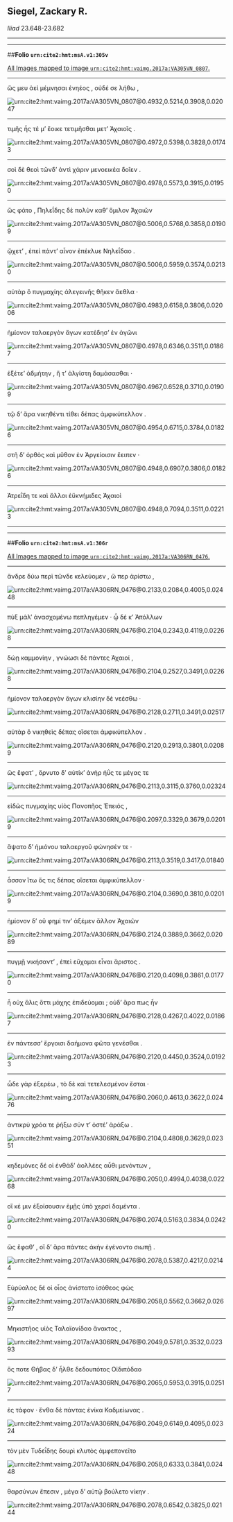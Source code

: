 ## Siegel, Zackary R.

*Iliad* 23.648-23.682

---

---

##**Folio `urn:cite2:hmt:msA.v1:305v`**



[All Images mapped to image `urn:cite2:hmt:vaimg.2017a:VA305VN_0807`.](http://www.homermultitext.org/ict2/index.html?urn=urn:cite2:hmt:vaimg.2017a:VA305VN_0807@0.4932,0.5214,0.3908,0.02047&urn=urn:cite2:hmt:vaimg.2017a:VA305VN_0807@0.4972,0.5398,0.3828,0.01743&urn=urn:cite2:hmt:vaimg.2017a:VA305VN_0807@0.4978,0.5573,0.3915,0.01950&urn=urn:cite2:hmt:vaimg.2017a:VA305VN_0807@0.5006,0.5768,0.3858,0.01909&urn=urn:cite2:hmt:vaimg.2017a:VA305VN_0807@0.5006,0.5959,0.3574,0.02130&urn=urn:cite2:hmt:vaimg.2017a:VA305VN_0807@0.4983,0.6158,0.3806,0.02006&urn=urn:cite2:hmt:vaimg.2017a:VA305VN_0807@0.4978,0.6346,0.3511,0.01867&urn=urn:cite2:hmt:vaimg.2017a:VA305VN_0807@0.4967,0.6528,0.3710,0.01909&urn=urn:cite2:hmt:vaimg.2017a:VA305VN_0807@0.4954,0.6715,0.3784,0.01826&urn=urn:cite2:hmt:vaimg.2017a:VA305VN_0807@0.4948,0.6907,0.3806,0.01826&urn=urn:cite2:hmt:vaimg.2017a:VA305VN_0807@0.4948,0.7094,0.3511,0.02213)

---- 

 ὥς μευ ἀεὶ μέμνησαι ἐνηέος , οὐδέ σε λήθω ,

![urn:cite2:hmt:vaimg.2017a:VA305VN_0807@0.4932,0.5214,0.3908,0.02047](http://beta.hpcc.uh.edu/scs/image/500/500/urn:cite2:hmt:vaimg.2017a:VA305VN_0807@0.4932,0.5214,0.3908,0.02047)

---- 

 τιμῆς ἧς τέ μʼ ἔοικε τετιμῆσθαι μετʼ Ἀχαιοῖς .

![urn:cite2:hmt:vaimg.2017a:VA305VN_0807@0.4972,0.5398,0.3828,0.01743](http://beta.hpcc.uh.edu/scs/image/500/500/urn:cite2:hmt:vaimg.2017a:VA305VN_0807@0.4972,0.5398,0.3828,0.01743)

---- 

 σοὶ δὲ θεοὶ τῶνδʼ ἀντὶ χάριν μενοεικέα δοῖεν .

![urn:cite2:hmt:vaimg.2017a:VA305VN_0807@0.4978,0.5573,0.3915,0.01950](http://beta.hpcc.uh.edu/scs/image/500/500/urn:cite2:hmt:vaimg.2017a:VA305VN_0807@0.4978,0.5573,0.3915,0.01950)

---- 

 ὣς φάτο , Πηλεΐδης δὲ πολὺν καθʼ ὅμιλον Ἀχαιῶν

![urn:cite2:hmt:vaimg.2017a:VA305VN_0807@0.5006,0.5768,0.3858,0.01909](http://beta.hpcc.uh.edu/scs/image/500/500/urn:cite2:hmt:vaimg.2017a:VA305VN_0807@0.5006,0.5768,0.3858,0.01909)

---- 

 ᾤχετʼ , ἐπεὶ πάντʼ αἶνον ἐπέκλυε Νηλεΐδαο .

![urn:cite2:hmt:vaimg.2017a:VA305VN_0807@0.5006,0.5959,0.3574,0.02130](http://beta.hpcc.uh.edu/scs/image/500/500/urn:cite2:hmt:vaimg.2017a:VA305VN_0807@0.5006,0.5959,0.3574,0.02130)

---- 

 αὐτὰρ ὃ πυγμαχίης ἀλεγεινῆς θῆκεν ἄεθλα ·

![urn:cite2:hmt:vaimg.2017a:VA305VN_0807@0.4983,0.6158,0.3806,0.02006](http://beta.hpcc.uh.edu/scs/image/500/500/urn:cite2:hmt:vaimg.2017a:VA305VN_0807@0.4983,0.6158,0.3806,0.02006)

---- 

 ἡμίονον ταλαεργὸν ἄγων κατέδησʼ ἐν ἀγῶνι

![urn:cite2:hmt:vaimg.2017a:VA305VN_0807@0.4978,0.6346,0.3511,0.01867](http://beta.hpcc.uh.edu/scs/image/500/500/urn:cite2:hmt:vaimg.2017a:VA305VN_0807@0.4978,0.6346,0.3511,0.01867)

---- 

 ἑξέτεʼ ἀδμήτην , ἥ τʼ ἀλγίστη δαμάσασθαι ·

![urn:cite2:hmt:vaimg.2017a:VA305VN_0807@0.4967,0.6528,0.3710,0.01909](http://beta.hpcc.uh.edu/scs/image/500/500/urn:cite2:hmt:vaimg.2017a:VA305VN_0807@0.4967,0.6528,0.3710,0.01909)

---- 

 τῷ δʼ ἄρα νικηθέντι τίθει δέπας ἀμφικύπελλον .

![urn:cite2:hmt:vaimg.2017a:VA305VN_0807@0.4954,0.6715,0.3784,0.01826](http://beta.hpcc.uh.edu/scs/image/500/500/urn:cite2:hmt:vaimg.2017a:VA305VN_0807@0.4954,0.6715,0.3784,0.01826)

---- 

 στῆ δʼ ὀρθὸς καὶ μῦθον ἐν Ἀργείοισιν ἔειπεν ·

![urn:cite2:hmt:vaimg.2017a:VA305VN_0807@0.4948,0.6907,0.3806,0.01826](http://beta.hpcc.uh.edu/scs/image/500/500/urn:cite2:hmt:vaimg.2017a:VA305VN_0807@0.4948,0.6907,0.3806,0.01826)

---- 

 Ἀτρεΐδη τε καὶ ἄλλοι ἐϋκνήμιδες Ἀχαιοὶ

![urn:cite2:hmt:vaimg.2017a:VA305VN_0807@0.4948,0.7094,0.3511,0.02213](http://beta.hpcc.uh.edu/scs/image/500/500/urn:cite2:hmt:vaimg.2017a:VA305VN_0807@0.4948,0.7094,0.3511,0.02213)

---

---

##**Folio `urn:cite2:hmt:msA.v1:306r`**



[All Images mapped to image `urn:cite2:hmt:vaimg.2017a:VA306RN_0476`.](http://www.homermultitext.org/ict2/index.html?urn=urn:cite2:hmt:vaimg.2017a:VA306RN_0476@0.2133,0.2084,0.4005,0.02448&urn=urn:cite2:hmt:vaimg.2017a:VA306RN_0476@0.2104,0.2343,0.4119,0.02268&urn=urn:cite2:hmt:vaimg.2017a:VA306RN_0476@0.2104,0.2527,0.3491,0.02268&urn=urn:cite2:hmt:vaimg.2017a:VA306RN_0476@0.2128,0.2711,0.3491,0.02517&urn=urn:cite2:hmt:vaimg.2017a:VA306RN_0476@0.2120,0.2913,0.3801,0.02089&urn=urn:cite2:hmt:vaimg.2017a:VA306RN_0476@0.2113,0.3115,0.3760,0.02324&urn=urn:cite2:hmt:vaimg.2017a:VA306RN_0476@0.2097,0.3329,0.3679,0.02019&urn=urn:cite2:hmt:vaimg.2017a:VA306RN_0476@0.2113,0.3519,0.3417,0.01840&urn=urn:cite2:hmt:vaimg.2017a:VA306RN_0476@0.2104,0.3690,0.3810,0.02019&urn=urn:cite2:hmt:vaimg.2017a:VA306RN_0476@0.2124,0.3889,0.3662,0.02089&urn=urn:cite2:hmt:vaimg.2017a:VA306RN_0476@0.2120,0.4098,0.3861,0.01770&urn=urn:cite2:hmt:vaimg.2017a:VA306RN_0476@0.2128,0.4267,0.4022,0.01867&urn=urn:cite2:hmt:vaimg.2017a:VA306RN_0476@0.2120,0.4450,0.3524,0.01923&urn=urn:cite2:hmt:vaimg.2017a:VA306RN_0476@0.2060,0.4613,0.3622,0.02476&urn=urn:cite2:hmt:vaimg.2017a:VA306RN_0476@0.2104,0.4808,0.3629,0.02351&urn=urn:cite2:hmt:vaimg.2017a:VA306RN_0476@0.2050,0.4994,0.4038,0.02268&urn=urn:cite2:hmt:vaimg.2017a:VA306RN_0476@0.2074,0.5163,0.3834,0.02420&urn=urn:cite2:hmt:vaimg.2017a:VA306RN_0476@0.2078,0.5387,0.4217,0.02144&urn=urn:cite2:hmt:vaimg.2017a:VA306RN_0476@0.2058,0.5562,0.3662,0.02697&urn=urn:cite2:hmt:vaimg.2017a:VA306RN_0476@0.2049,0.5781,0.3532,0.02393&urn=urn:cite2:hmt:vaimg.2017a:VA306RN_0476@0.2065,0.5953,0.3915,0.02517&urn=urn:cite2:hmt:vaimg.2017a:VA306RN_0476@0.2049,0.6149,0.4095,0.02324&urn=urn:cite2:hmt:vaimg.2017a:VA306RN_0476@0.2058,0.6333,0.3841,0.02448&urn=urn:cite2:hmt:vaimg.2017a:VA306RN_0476@0.2078,0.6542,0.3825,0.02144)

---- 

 ἄνδρε δύω περὶ τῶνδε κελεύομεν , ὥ περ ἀρίστω ,

![urn:cite2:hmt:vaimg.2017a:VA306RN_0476@0.2133,0.2084,0.4005,0.02448](http://beta.hpcc.uh.edu/scs/image/500/500/urn:cite2:hmt:vaimg.2017a:VA306RN_0476@0.2133,0.2084,0.4005,0.02448)

---- 

 πὺξ μάλʼ ἀνασχομένω πεπληγέμεν · ᾧ δέ κʼ Ἀπόλλων

![urn:cite2:hmt:vaimg.2017a:VA306RN_0476@0.2104,0.2343,0.4119,0.02268](http://beta.hpcc.uh.edu/scs/image/500/500/urn:cite2:hmt:vaimg.2017a:VA306RN_0476@0.2104,0.2343,0.4119,0.02268)

---- 

 δώῃ καμμονίην , γνώωσι δὲ πάντες Ἀχαιοί ,

![urn:cite2:hmt:vaimg.2017a:VA306RN_0476@0.2104,0.2527,0.3491,0.02268](http://beta.hpcc.uh.edu/scs/image/500/500/urn:cite2:hmt:vaimg.2017a:VA306RN_0476@0.2104,0.2527,0.3491,0.02268)

---- 

 ἡμίονον ταλαεργὸν ἄγων κλισίην δὲ νεέσθω ·

![urn:cite2:hmt:vaimg.2017a:VA306RN_0476@0.2128,0.2711,0.3491,0.02517](http://beta.hpcc.uh.edu/scs/image/500/500/urn:cite2:hmt:vaimg.2017a:VA306RN_0476@0.2128,0.2711,0.3491,0.02517)

---- 

 αὐτὰρ ὃ νικηθεὶς δέπας οἴσεται ἀμφικύπελλον .

![urn:cite2:hmt:vaimg.2017a:VA306RN_0476@0.2120,0.2913,0.3801,0.02089](http://beta.hpcc.uh.edu/scs/image/500/500/urn:cite2:hmt:vaimg.2017a:VA306RN_0476@0.2120,0.2913,0.3801,0.02089)

---- 

 ὣς ἔφατʼ , ὄρνυτο δʼ αὐτίκʼ ἀνὴρ ἠΰς τε μέγας τε

![urn:cite2:hmt:vaimg.2017a:VA306RN_0476@0.2113,0.3115,0.3760,0.02324](http://beta.hpcc.uh.edu/scs/image/500/500/urn:cite2:hmt:vaimg.2017a:VA306RN_0476@0.2113,0.3115,0.3760,0.02324)

---- 

 εἰδὼς πυγμαχίης υἱὸς Πανοπῆος Ἐπειός ,

![urn:cite2:hmt:vaimg.2017a:VA306RN_0476@0.2097,0.3329,0.3679,0.02019](http://beta.hpcc.uh.edu/scs/image/500/500/urn:cite2:hmt:vaimg.2017a:VA306RN_0476@0.2097,0.3329,0.3679,0.02019)

---- 

 ἅψατο δʼ ἡμιόνου ταλαεργοῦ φώνησέν τε ·

![urn:cite2:hmt:vaimg.2017a:VA306RN_0476@0.2113,0.3519,0.3417,0.01840](http://beta.hpcc.uh.edu/scs/image/500/500/urn:cite2:hmt:vaimg.2017a:VA306RN_0476@0.2113,0.3519,0.3417,0.01840)

---- 

 ἆσσον ἴτω ὅς τις δέπας οἴσεται ἀμφικύπελλον ·

![urn:cite2:hmt:vaimg.2017a:VA306RN_0476@0.2104,0.3690,0.3810,0.02019](http://beta.hpcc.uh.edu/scs/image/500/500/urn:cite2:hmt:vaimg.2017a:VA306RN_0476@0.2104,0.3690,0.3810,0.02019)

---- 

 ἡμίονον δʼ οὔ φημί τινʼ ἀξέμεν ἄλλον Ἀχαιῶν

![urn:cite2:hmt:vaimg.2017a:VA306RN_0476@0.2124,0.3889,0.3662,0.02089](http://beta.hpcc.uh.edu/scs/image/500/500/urn:cite2:hmt:vaimg.2017a:VA306RN_0476@0.2124,0.3889,0.3662,0.02089)

---- 

 πυγμῇ νικήσαντʼ , ἐπεὶ εὔχομαι εἶναι ἄριστος .

![urn:cite2:hmt:vaimg.2017a:VA306RN_0476@0.2120,0.4098,0.3861,0.01770](http://beta.hpcc.uh.edu/scs/image/500/500/urn:cite2:hmt:vaimg.2017a:VA306RN_0476@0.2120,0.4098,0.3861,0.01770)

---- 

 ἦ οὐχ ἅλις ὅττι μάχης ἐπιδεύομαι ; οὐδʼ ἄρα πως ἦν

![urn:cite2:hmt:vaimg.2017a:VA306RN_0476@0.2128,0.4267,0.4022,0.01867](http://beta.hpcc.uh.edu/scs/image/500/500/urn:cite2:hmt:vaimg.2017a:VA306RN_0476@0.2128,0.4267,0.4022,0.01867)

---- 

 ἐν πάντεσσʼ ἔργοισι δαήμονα φῶτα γενέσθαι .

![urn:cite2:hmt:vaimg.2017a:VA306RN_0476@0.2120,0.4450,0.3524,0.01923](http://beta.hpcc.uh.edu/scs/image/500/500/urn:cite2:hmt:vaimg.2017a:VA306RN_0476@0.2120,0.4450,0.3524,0.01923)

---- 

 ὧδε γὰρ ἐξερέω , τὸ δὲ καὶ τετελεσμένον ἔσται ·

![urn:cite2:hmt:vaimg.2017a:VA306RN_0476@0.2060,0.4613,0.3622,0.02476](http://beta.hpcc.uh.edu/scs/image/500/500/urn:cite2:hmt:vaimg.2017a:VA306RN_0476@0.2060,0.4613,0.3622,0.02476)

---- 

 ἀντικρὺ χρόα τε ῥήξω σύν τʼ ὀστέʼ ἀράξω .

![urn:cite2:hmt:vaimg.2017a:VA306RN_0476@0.2104,0.4808,0.3629,0.02351](http://beta.hpcc.uh.edu/scs/image/500/500/urn:cite2:hmt:vaimg.2017a:VA306RN_0476@0.2104,0.4808,0.3629,0.02351)

---- 

 κηδεμόνες δέ οἱ ἐνθάδʼ ἀολλέες αὖθι μενόντων ,

![urn:cite2:hmt:vaimg.2017a:VA306RN_0476@0.2050,0.4994,0.4038,0.02268](http://beta.hpcc.uh.edu/scs/image/500/500/urn:cite2:hmt:vaimg.2017a:VA306RN_0476@0.2050,0.4994,0.4038,0.02268)

---- 

 οἵ κέ μιν ἐξοίσουσιν ἐμῇς ὑπὸ χερσὶ δαμέντα .

![urn:cite2:hmt:vaimg.2017a:VA306RN_0476@0.2074,0.5163,0.3834,0.02420](http://beta.hpcc.uh.edu/scs/image/500/500/urn:cite2:hmt:vaimg.2017a:VA306RN_0476@0.2074,0.5163,0.3834,0.02420)

---- 

 ὣς ἔφαθʼ , οἳ δʼ ἄρα πάντες ἀκὴν ἐγένοντο σιωπῇ .

![urn:cite2:hmt:vaimg.2017a:VA306RN_0476@0.2078,0.5387,0.4217,0.02144](http://beta.hpcc.uh.edu/scs/image/500/500/urn:cite2:hmt:vaimg.2017a:VA306RN_0476@0.2078,0.5387,0.4217,0.02144)

---- 

 Εὐρύαλος δέ οἱ οἶος ἀνίστατο ἰσόθεος φὼς

![urn:cite2:hmt:vaimg.2017a:VA306RN_0476@0.2058,0.5562,0.3662,0.02697](http://beta.hpcc.uh.edu/scs/image/500/500/urn:cite2:hmt:vaimg.2017a:VA306RN_0476@0.2058,0.5562,0.3662,0.02697)

---- 

 Μηκιστῆος υἱὸς Ταλαϊονίδαο ἄνακτος ,

![urn:cite2:hmt:vaimg.2017a:VA306RN_0476@0.2049,0.5781,0.3532,0.02393](http://beta.hpcc.uh.edu/scs/image/500/500/urn:cite2:hmt:vaimg.2017a:VA306RN_0476@0.2049,0.5781,0.3532,0.02393)

---- 

 ὅς ποτε Θήβας δʼ ἦλθε δεδουπότος Οἰδιπόδαο

![urn:cite2:hmt:vaimg.2017a:VA306RN_0476@0.2065,0.5953,0.3915,0.02517](http://beta.hpcc.uh.edu/scs/image/500/500/urn:cite2:hmt:vaimg.2017a:VA306RN_0476@0.2065,0.5953,0.3915,0.02517)

---- 

 ἐς τάφον · ἔνθα δὲ πάντας ἐνίκα Καδμείωνας .

![urn:cite2:hmt:vaimg.2017a:VA306RN_0476@0.2049,0.6149,0.4095,0.02324](http://beta.hpcc.uh.edu/scs/image/500/500/urn:cite2:hmt:vaimg.2017a:VA306RN_0476@0.2049,0.6149,0.4095,0.02324)

---- 

 τὸν μὲν Τυδεΐδης δουρὶ κλυτὸς ἀμφεπονεῖτο

![urn:cite2:hmt:vaimg.2017a:VA306RN_0476@0.2058,0.6333,0.3841,0.02448](http://beta.hpcc.uh.edu/scs/image/500/500/urn:cite2:hmt:vaimg.2017a:VA306RN_0476@0.2058,0.6333,0.3841,0.02448)

---- 

 θαρσύνων ἔπεσιν , μέγα δʼ αὐτῷ βούλετο νίκην .

![urn:cite2:hmt:vaimg.2017a:VA306RN_0476@0.2078,0.6542,0.3825,0.02144](http://beta.hpcc.uh.edu/scs/image/500/500/urn:cite2:hmt:vaimg.2017a:VA306RN_0476@0.2078,0.6542,0.3825,0.02144)